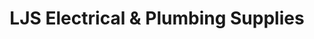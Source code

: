 ---
title: "LJS Electrical & Plumbing Supplies"
url: /burnham-on-crouch/ljs-electrical-and-plumbing-supplies/
shop: hardware
---